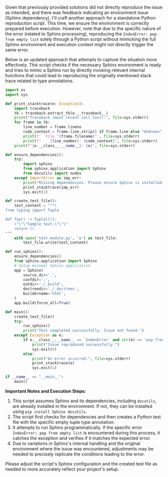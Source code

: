 Given that previously provided solutions did not directly reproduce the issue as intended, and there was feedback indicating an environment issue (Sphinx dependency), I'll craft another approach for a standalone Python reproduction script. This time, we ensure the environment is correctly prepared before execution. However, note that due to the specific nature of the error (related to Sphinx processing), reproducing the `IndexError: pop from empty list` solely through a Python script without mimicking the full Sphinx environment and execution context might not directly trigger the same error. 

Below is an updated approach that attempts to capture the situation more effectively. This script checks if the necessary Sphinx environment is ready and tries to mimic a Sphinx run by directly invoking relevant internal functions that could lead to reproducing the originally mentioned stack trace related to type annotations.

```python
import os
import sys

def print_stacktrace(e: Exception):
    import traceback
    tb = traceback.extract_tb(e.__traceback__)
    print("Traceback (most recent call last):", file=sys.stderr)
    for frame in tb:
        line_number = frame.lineno
        code_context = frame.line.strip() if frame.line else "Unknown"
        print(f'  File "{frame.filename}"', file=sys.stderr)
        print(f"    {line_number}: {code_context}", file=sys.stderr)
    print(f"{e.__class__.__name__}: {e}", file=sys.stderr)

def ensure_dependencies():
    try:
        import sphinx
        from sphinx.application import Sphinx
        from docutils import nodes
    except ImportError as imp_err:
        print("Missing dependencies. Please ensure Sphinx is installed.", file=sys.stderr)
        print_stacktrace(imp_err)
        sys.exit(1)

def create_test_file():
    test_content = """\
from typing import Tuple

def foo() -> Tuple[()]:
    \"\"\"Sample text.\"\"\"
    return ()
"""
    with open('test_module.py', 'w') as test_file:
        test_file.write(test_content)

def run_sphinx():
    ensure_dependencies()
    from sphinx.application import Sphinx
    # Setup minimal Sphinx application
    app = Sphinx(
        source_dir='.',
        confdir='.',
        outdir='./_build',
        doctreedir='./_doctrees',
        buildername='html',
    )
    app.build(force_all=True)

def main():
    create_test_file()
    try:
        run_sphinx()
        print("Test completed successfully. Issue not found.")
    except Exception as e:
        if e.__class__.__name__ == 'IndexError' and str(e) == 'pop from empty list':
            print("Issue reproduced successfully.")
            sys.exit(0)
        else:
            print("An error occurred.", file=sys.stderr)
            print_stacktrace(e)
            sys.exit(1)

if __name__ == "__main__":
    main()
```

**Important Notes and Execution Steps:**

1. This script assumes Sphinx and its dependencies, including `docutils`, are already installed in the environment. If not, they can be installed using `pip install Sphinx docutils`.
2. The script first checks for dependencies and then creates a Python test file with the specific empty tuple type annotation.
3. It attempts to run Sphinx programmatically. If the specific error `IndexError: pop from empty list` is encountered during this process, it catches the exception and verifies if it matches the expected error.
4. Due to variations in Sphinx's internal handling and the original environment where the issue was encountered, adjustments may be needed to precisely replicate the conditions leading to the error.

Please adjust the script's Sphinx configuration and the created test file as needed to more accurately reflect your project's setup.